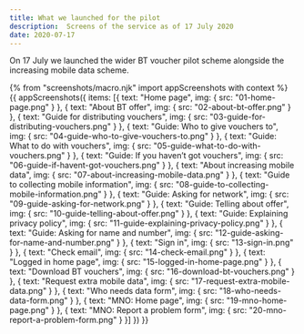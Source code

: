```yaml
---
title: What we launched for the pilot
description:  Screens of the service as of 17 July 2020
date: 2020-07-17
---
```


On 17 July we launched the wider BT voucher pilot scheme alongside the increasing mobile data scheme.

{% from "screenshots/macro.njk" import appScreenshots with context %}
{{ appScreenshots({
  items: [{
      text: "Home page",
      img: { src: "01-home-page.png" }
    }, {
      text: "About BT offer",
      img: { src: "02-about-bt-offer.png" }
    }, {
      text: "Guide for distributing vouchers",
      img: { src: "03-guide-for-distributing-vouchers.png" }
    }, {
      text: "Guide: Who to give vouchers to",
      img: { src: "04-guide-who-to-give-vouchers-to.png" }
    }, {
      text: "Guide: What to do with vouchers",
      img: { src: "05-guide-what-to-do-with-vouchers.png" }
    }, {
      text: "Guide: If you haven’t got vouchers",
      img: { src: "06-guide-if-havent-got-vouchers.png" }
    }, {
      text: "About increasing mobile data",
      img: { src: "07-about-increasing-mobile-data.png" }
    }, {
      text: "Guide to collecting mobile information",
      img: { src: "08-guide-to-collecting-mobile-information.png" }
    }, {
      text: "Guide: Asking for network",
      img: { src: "09-guide-asking-for-network.png" }
    }, {
      text: "Guide: Telling about offer",
      img: { src: "10-guide-telling-about-offer.png" }
    }, {
      text: "Guide: Explaining privacy policy",
      img: { src: "11-guide-explaining-privacy-policy.png" }
    }, {
      text: "Guide: Asking for name and number",
      img: { src: "12-guide-asking-for-name-and-number.png" }
    }, {
      text: "Sign in",
      img: { src: "13-sign-in.png" }
    }, {
      text: "Check email",
      img: { src: "14-check-email.png" }
    }, {
      text: "Logged in home page",
      img: { src: "15-logged-in-home-page.png" }
    }, {
      text: "Download BT vouchers",
      img: { src: "16-download-bt-vouchers.png" }
    }, {
      text: "Request extra mobile data",
      img: { src: "17-request-extra-mobile-data.png" }
    }, {
      text: "Who needs data form",
      img: { src: "18-who-needs-data-form.png" }
    }, {
      text: "MNO: Home page",
      img: { src: "19-mno-home-page.png" }
    }, {
      text: "MNO: Report a problem form",
      img: { src: "20-mno-report-a-problem-form.png" }
    }]
}) }}
